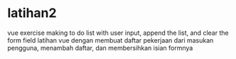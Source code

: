 # latihan2
vue exercise making to do list with user input, append the list, and clear the form field
latihan vue dengan membuat daftar pekerjaan dari masukan pengguna, menambah daftar, dan membersihkan isian formnya
